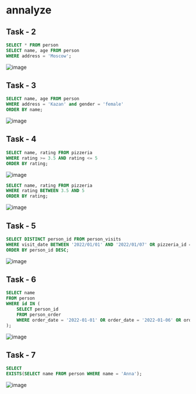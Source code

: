 # annalyze

## Task - 2

```sql
SELECT * FROM person
SELECT name, age FROM person
WHERE address = 'Moscow';
```
![image](https://github.com/rusinadaria/annalyze/assets/112808317/cb0304df-e6bf-4221-93fe-661e5c4a1b00)

## Task - 3

```sql
SELECT name, age FROM person
WHERE address = 'Kazan' and gender = 'female'
ORDER BY name;
```
![image](https://github.com/rusinadaria/annalyze/assets/112808317/c2f798d2-11e2-4d5d-ae53-43fe89585a1d)

## Task - 4

```sql
SELECT name, rating FROM pizzeria
WHERE rating >= 3.5 AND rating <= 5
ORDER BY rating;
```
![image](https://github.com/rusinadaria/annalyze/assets/112808317/26831388-0a71-45b5-aa90-9979dd955b0f)

```sql
SELECT name, rating FROM pizzeria
WHERE rating BETWEEN 3.5 AND 5 
ORDER BY rating;
```
![image](https://github.com/rusinadaria/annalyze/assets/112808317/86773ee1-9e9a-4833-8419-154bfcce1001)

## Task - 5

```sql
SELECT DISTINCT person_id FROM person_visits
WHERE visit_date BETWEEN '2022/01/01' AND '2022/01/07' OR pizzeria_id = 2
ORDER BY person_id DESC;
```
![image](https://github.com/rusinadaria/annalyze/assets/112808317/396468a5-f0c8-46e8-8b32-a904f6e49d64)

## Task - 6

```sql
SELECT name
FROM person
WHERE id IN (
	SELECT person_id 
	FROM person_order
	WHERE order_date = '2022-01-01' OR order_date = '2022-01-06' OR order_date = '2022-01-09'
);
```
![image](https://github.com/rusinadaria/annalyze/assets/112808317/0842bd6f-a722-428b-9b9e-326c8b10fa42)

## Task - 7

```sql
SELECT 
EXISTS(SELECT name FROM person WHERE name = 'Anna');
```
![image](https://github.com/rusinadaria/annalyze/assets/112808317/477f59ab-fca8-4eae-a573-536d76934ad4)



